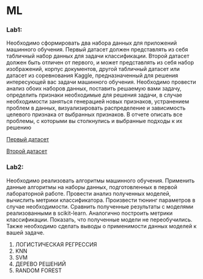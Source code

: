 # ML

### Lab1: 

Необходимо сформировать два набора данных для приложений машинного
обучения. Первый датасет должен представлять из себя табличный набор данных для
задачи классификации. Второй датасет должен быть отличен от первого, и может
представлять из себя набор изображений, корпус документов, другой табличный
датасет или датасет из соревнования Kaggle, предназначенный для решения
интересующей вас задачи машинного обучения. Необходимо провести анализ обоих
наборов данных, поставить решаемую вами задачу, определить признаки необходимые
для решения задачи, в случае необходимости заняться генерацией новых признаков,
устранением проблем в данных, визуализировать распределение и зависимость
целевого признака от выбранных признаков. В отчете описать все проблемы, с
которыми вы столкнулись и выбранные подходы к их решению

[Первый датасет](https://github.com/Ivan-Batyanovsky/ML-course/tree/master/ExamsRes)

[Второй датасет](https://github.com/Ivan-Batyanovsky/ML-course/tree/master/Insurance)

### Lab2:

Необходимо реализовать алгоритмы машинного обучения. Применить данные
алгоритмы на наборы данных, подготовленных в первой лабораторной работе.
Провести анализ полученных моделей, вычислить метрики классификатора.
Произвести тюнинг параметров в случае необходимости. Сравнить полученные
результаты с моделями реализованными в scikit-learn. Аналогично построить метрики
классификации. Показать, что полученные модели не переобучились. Также необходимо
сделать выводы о применимости данных моделей к вашей задаче.
1) ЛОГИСТИЧЕСКАЯ РЕГРЕССИЯ
2) KNN
3) SVM
4) ДЕРЕВО РЕШЕНИЙ
5) RANDOM FOREST
